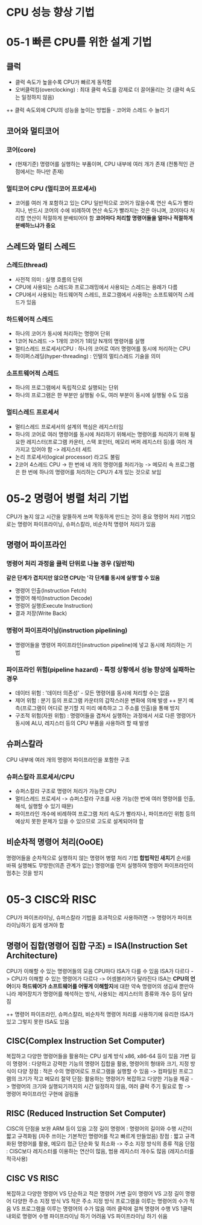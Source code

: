 # CPU 성능 향상 기법

# 05-1 빠른 CPU를 위한 설계 기법

## 클럭
  - 클럭 속도가 높을수록 CPU가 빠르게 동작함
  - 오버클럭킹(overclocking) : 최대 클럭 속도를 강제로 더 끌어올리는 것 (클럭 속도는 일정하지 않음)
  
++ 클럭 속도외에 CPU의 성능을 높이는 방법들 - 코어와 스레드 수 늘리기
## 코어와 멀티코어
### 코어(core)
  -  (현재기준) 명령어를 실행하는 부품이며, CPU 내부에 여러 개가 존재 (전통적인 관점에서는 하나만 존재)
### 멀티코어 CPU (멀티코어 프로세서)
  - 코어를 여러 개 포함하고 있는 CPU
일반적으로 코어가 많을수록 연산 속도가 빨라지나, 반드시 코어의 수에 비례하여 연산 속도가 빨라지는 것은 아니며, 코어마다 처리할 연산이 적절하게 분배되어야 함
**코어마다 처리할 명령어들을 얼마나 적절하게 분배하느냐가 중요**

## 스레드와 멀티 스레드
### 스레드(thread)
  -  사전적 의미 : 실행 흐름의 단위
  -  CPU에 사용되는 스레드와 프로그래밍에서 사용되는 스레드는 용례가 다름
  -  CPU에서 사용되는 하드웨어적 스레드, 프로그램에서 사용하는 소프트웨어적 스레드가 있음
### 하드웨어적 스레드
  - 하나의 코어가 동시에 처리하는 명령어 단위
  - 1코어 N스레드 -> 1개의 코어가 1회당 N개의 명령어를 실행
  - 멀티스레드 프로세서/CPU : 하나의 코어로 여러 명령어를 동시에 처리하는 CPU
  - 하이퍼스레딩(hyper-threading) : 인텔의 멀티스레드 기술을 의미
### 소프트웨어적 스레드
  - 하나의 프로그램에서 독립적으로 실행되는 단위
  - 하나의 프로그램은 한 부분만 실행될 수도, 여러 부분이 동시에 실행될 수도 있음
### 멀티스레드 프로세서
  - 멀티스레드 프로세서의 설계의 핵심은 레지스터임
  - 하나의 코어로 여러 명령어를 동시에 처리하기 위해서는 명령어를 처리하기 위해 필요한 레지스터(프로그램 카운터, 스택 포인터, 메모리 버퍼 레지스터 등)를 여러 개 가지고 있어야 함 -> 레지스터 세트
  - 논리 프로세서(logical processor) 라고도 불림
  - 2코어 4스레드 CPU -> 한 번에 네 개의 명령어를 처리가능 -> 메모리 속 프로그램은 한 번에 하나의 명령어를 처리하는 CPU가 4개 있는 것으로 보임


# 05-2 명령어 병렬 처리 기법
CPU가 놀지 않고 시간을 알뜰하게 쓰며 작동하게 만드는 것이 중요
명령어 처리 기법으로는 명령어 파이프라이닝, 슈퍼스칼라, 비순차적 명령어 처리가 있음
## 명령어 파이프라인
### 명령어 처리 과정을 클럭 단위로 나눌 경우 (일반적)
**같은 단계가 겹치지만 않으면 CPU는 '각 단계를 동시에 실행'할 수 있음**
  - 명령어 인출(Instruction Fetch)
  - 명령어 해석(Instruction Decode)
  - 명렁어 실행(Execute Instruction)
  - 결과 저장(Write Back)
### 명렁어 파이프라이닝(instruction pipelining)
  - 명령어들을 명령어 파이프라인(instruction pipeline)에 넣고 동시에 처리하는 기법
### 파이프라인 위험(pipeline hazard) - 특정 상황에서 성능 향상에 실패하는 경우
  - 데이터 위험 : '데이터 의존성' - 모든 명령어를 동시에 처리할 수는 없음
  - 제어 위험 : 분기 등의 프로그램 카운터의 갑작스러운 변화에 의해 발생
    ++ 분기 예측(프로그램이 어디로 분기할 지 미리 예측하고 그 주소를 인출)을 통해 방지 
  - 구조적 위험(자원 위험) : 명령어들을 겹쳐서 실행하는 과정에서 서로 다른 명령어가 동시에 ALU, 레지스터 등의 CPU 부품을 사용하려 할 때 발생

## 슈퍼스칼라
CPU 내부에 여러 개의 명령어 파이프라인을 포함한 구조
### 슈퍼스칼라 프로세서/CPU
  - 슈퍼스칼라 구조로 명령어 처리가 가능한 CPU
  - 멀티스레드 프로세서 -> 슈퍼스칼라 구조를 사용 가능(한 번에 여러 명령어를 인출, 해석, 실행할 수 있기 때문)
  - 파이프라인 개수에 비례하여 프로그램 처리 속도가 빨라지나, 파이프라인 위험 등의 예상치 못한 문제가 있을 수 있으므로 고도로 설계되어야 함

## 비순차적 명령어 처리(OoOE)
명령어들을 순차적으로 실행하지 않는 명령어 병렬 처리 기법 **합법적인 새치기**
순서를 바꿔 실행해도 무방한(의존 관계가 없는) 명령어를 먼저 실행하여 명령어 파이프라인이 멈추는 것을 방지


# 05-3 CISC와 RISC
CPU가 파이프라이닝, 슈퍼스칼라 기법을 효과적으로 사용하려면 -> 명령어가 파이프라이닝하기 쉽게 생겨야 함
## 명령어 집합(명령어 집합 구조) = ISA(Instruction Set Architecture)
CPU가 이해할 수 있는 명령어들의 모음
CPU마다 ISA가 다를 수 있음
ISA가 다르다 -> CPU가 이해할 수 있는 명령어가 다르다 -> 어셈블리어가 달라진다
ISA는 **CPU의 언어**이자 **하드웨어가 소프트웨어를 어떻게 이해할지**에 대한 약속
명령어의 생김새 뿐만아니라 제어장치가 명령어를 해석하는 방식, 사용되는 레지스터의 종류와 개수 등이 달라짐

++ 명령어 파이프라인, 슈퍼스칼라, 비순차적 명령어 처리를 사용하기에 유리한 ISA가 있고 그렇지 못한 ISA도 있음
## CISC(Complex Instruction Set Computer)
복잡하고 다양한 명령어들을 활용하는 CPU 설계 방식
x86, x86-64 등이 있음
가변 길이 명령어 : 다양하고 강력한 기능의 명령어 집합을 활용, 명령어의 형태와 크기, 지정 방식이 다양
장점 : 적은 수의 명령어로도 프로그램을 실행할 수 있음 -> 컴파일된 프로그램의 크기가 작고 메모리 절약 
단점: 활용하는 명령어가 복잡하고 다양한 기능을 제공 -> 명령어의 크기와 실행되기까지의 시간 일정하지 않음, 여러 클럭 주기 필요로 함 -> 명령어 파이프라인 구현에 걸림돌

## RISC (Reduced Instruction Set Computer)
CISC의 단점을 보완
ARM 등이 있음
고정 길이 명령어 : 명령어의 길이와 수행 시간이 짧고 규격화됨 (자주 쓰이는 기본적인 명령어를 작고 빠르게 만들었음)
장점 : 짧고 규격화된 명령어를 활용, 메모리 접근 단순화 및 최소화 -> 주소 지정 방식의 종류 적음
단점 : CISC보다 레지스터를 이용하는 연산이 많음, 범용 레지스터 개수도 많음 (레지스터를 적극사용)

## CISC VS RISC
복잡하고 다양한 명령어 VS 단순하고 적은 명령어
가변 길이 명령어 VS 고정 길이 명령어
다양한 주소 지정 방식 VS 적은 주소 지정 방식
프로그램을 이루는 명령어의 수가 적음 VS 프로그램을 이루는 명령어의 수가 많음
여러 클럭에 걸쳐 명령어 수행 VS 1클럭 내외로 명령어 수행
파이프라이닝 하기 어려움 VS 파이프라이닝 하기 쉬움

